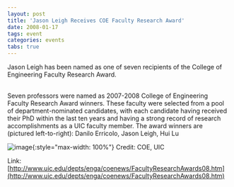 ```yaml
---
layout: post
title: 'Jason Leigh Receives COE Faculty Research Award'
date: 2008-01-17
tags: event
categories: events
tabs: true
---
```


Jason Leigh has been named as one of seven recipients of the College of Engineering Faculty Research Award.<br><br>

Seven professors were named as 2007-2008 College of Engineering Faculty Research Award winners. These faculty were selected from a pool of department-nominated candidates, with each candidate having received their PhD within the last ten years and having a strong record of research accomplishments as a UIC faculty member.
The award winners are (pictured left-to-right): Danilo Erricolo, Jason Leigh, Hui Lu

![image](https://www.evl.uic.edu/output/originals/facawardsjan08.jpg-srcw.jpg){:style="max-width: 100%"}
Credit: COE, UIC


Link: [http://www.uic.edu/depts/enga/coenews/FacultyResearchAwards08.htm](http://www.uic.edu/depts/enga/coenews/FacultyResearchAwards08.htm)
